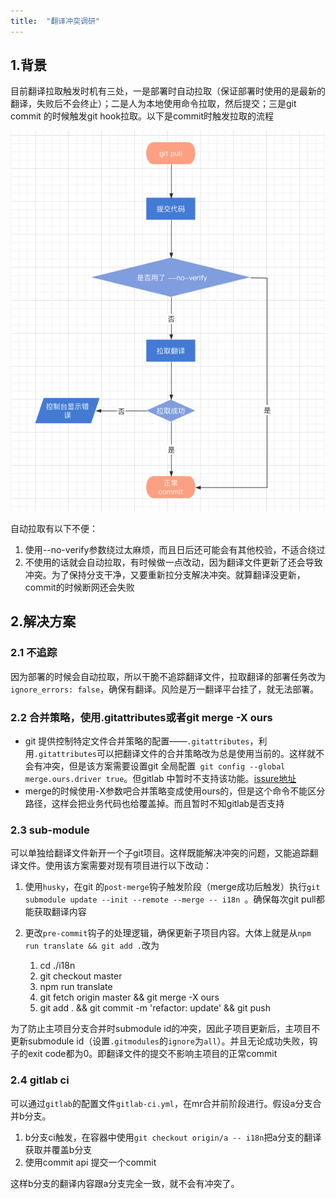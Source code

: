 ```yaml
---
title:  "翻译冲突调研"
---
```

## 1.背景

目前翻译拉取触发时机有三处，一是部署时自动拉取（保证部署时使用的是最新的翻译，失败后不会终止）；二是人为本地使用命令拉取，然后提交；三是git commit 的时候触发git hook拉取。以下是commit时触发拉取的流程

![image-20220209141129842](image-20220209141129842.png)

自动拉取有以下不便：

1. 使用--no-verify参数绕过太麻烦，而且日后还可能会有其他校验，不适合绕过
2. 不使用的话就会自动拉取，有时候做一点改动，因为翻译文件更新了还会导致冲突。为了保持分支干净，又要重新拉分支解决冲突。就算翻译没更新，commit的时候断网还会失败



## 2.解决方案

### 2.1 不追踪

因为部署的时候会自动拉取，所以干脆不追踪翻译文件，拉取翻译的部署任务改为`ignore_errors: false`，确保有翻译。风险是万一翻译平台挂了，就无法部署。

### 2.2 合并策略，使用.gitattributes或者git merge -X ours

+ git 提供控制特定文件合并策略的配置——`.gitattributes`，利用`.gitattributes`可以把翻译文件的合并策略改为总是使用当前的。这样就不会有冲突，但是该方案需要设置git 全局配置` git config --global merge.ours.driver true`。但gitlab 中暂时不支持该功能。[issure地址](https://gitlab.com/gitlab-org/gitlab/-/issues/18830)
+ merge的时候使用-X参数吧合并策略变成使用ours的，但是这个命令不能区分路径，这样会把业务代码也给覆盖掉。而且暂时不知gitlab是否支持

### 2.3 sub-module

可以单独给翻译文件新开一个子git项目。这样既能解决冲突的问题，又能追踪翻译文件。使用该方案需要对现有项目进行以下改动：

1. 使用`husky`，在git 的`post-merge`钩子触发阶段（merge成功后触发）执行`git submodule update --init --remote --merge -- i18n `。确保每次git pull都能获取翻译内容

2. 更改`pre-commit`钩子的处理逻辑，确保更新子项目内容。大体上就是从`npm run translate && git add .`改为

   1. cd ./i18n
   2. git checkout master
   3. npm run translate
   4. git fetch origin master && git merge -X ours
   5. git add . && git commit -m 'refactor: update' && git push

为了防止主项目分支合并时submodule id的冲突，因此子项目更新后，主项目不更新submodule id（设置`.gitmodules`的`ignore`为`all`）。并且无论成功失败，钩子的exit code都为0。即翻译文件的提交不影响主项目的正常commit

### 2.4 gitlab ci

可以通过`gitlab`的配置文件`gitlab-ci.yml`，在mr合并前阶段进行。假设a分支合并b分支。

1. b分支ci触发，在容器中使用`git checkout origin/a -- i18n`把a分支的翻译获取并覆盖b分支
2. 使用commit api 提交一个commit

这样b分支的翻译内容跟a分支完全一致，就不会有冲突了。

